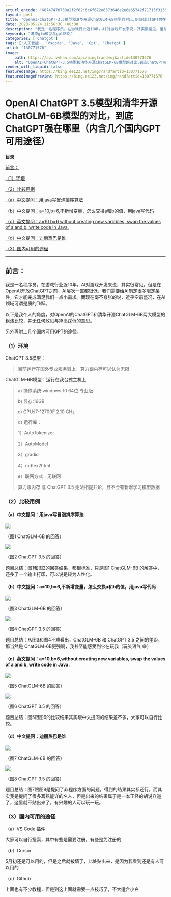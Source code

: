 ```yaml
---
arturl_encode: "68747470733a2f2f62:6c6f672e6373646e2e6e65742f71715f31353835353932312f:61727469636c652f64657461696c732f313330373731353736"
layout: post
title: "OpenAI-ChatGPT-3.5模型和清华开源ChatGLM-6B模型的对比,到底ChatGPT强在哪里内含几个国内GPT可用途径"
date: 2023-05-24 11:56:38 +08:00
description: "我是一名程序员，在游戏行业近10年，AI对游戏开发来说，其实很常见，但是在OpenAI开放ChatG"
keywords: "清华glm模型与gpt区别"
categories: ['Chatgpt']
tags: ['人工智能', 'Vscode', 'Java', 'Gpt', 'Chatgpt']
artid: "130771576"
image:
    path: https://api.vvhan.com/api/bing?rand=sj&artid=130771576
    alt: "OpenAI-ChatGPT-3.5模型和清华开源ChatGLM-6B模型的对比,到底ChatGPT强在哪里内含几个国内GPT可用途径"
render_with_liquid: false
featuredImage: https://bing.ee123.net/img/rand?artid=130771576
featuredImagePreview: https://bing.ee123.net/img/rand?artid=130771576
---
```


# OpenAI ChatGPT 3.5模型和清华开源ChatGLM-6B模型的对比，到底ChatGPT强在哪里（内含几个国内GPT可用途径）

**目录**

[前言：](#%E5%89%8D%E8%A8%80%EF%BC%9A)

[（1）环境](#%EF%BC%881%EF%BC%89%E7%8E%AF%E5%A2%83)

[（2）比较用例](#%EF%BC%882%EF%BC%89%E6%AF%94%E8%BE%83%E7%94%A8%E4%BE%8B)

[（a）中文提问：用java写冒泡排序算法](#%EF%BC%88a%EF%BC%89%E4%B8%AD%E6%96%87%E6%8F%90%E9%97%AE%EF%BC%9A%E7%94%A8java%E5%86%99%E5%86%92%E6%B3%A1%E6%8E%92%E5%BA%8F%E7%AE%97%E6%B3%95)

[（b）中文提问：a=10,b=6,不新增变量，怎么交换a和b的值，用java写代码](#%EF%BC%88b%EF%BC%89%E4%B8%AD%E6%96%87%E6%8F%90%E9%97%AE%EF%BC%9Aa%3D10%2Cb%3D6%2C%E4%B8%8D%E6%96%B0%E5%A2%9E%E5%8F%98%E9%87%8F%EF%BC%8C%E6%80%8E%E4%B9%88%E4%BA%A4%E6%8D%A2a%E5%92%8Cb%E7%9A%84%E5%80%BC%EF%BC%8C%E7%94%A8java%E5%86%99%E4%BB%A3%E7%A0%81)

[（c）英文提问：a=10,b=6,without creating new variables, swap the values of a and b, write code in Java.](#%EF%BC%88c%EF%BC%89%E8%8B%B1%E6%96%87%E6%8F%90%E9%97%AE%EF%BC%9Aa%3D10%2Cb%3D6%2Cwithout%20creating%20new%20variables%2C%20swap%20the%20values%20of%20a%20and%20b%2C%20write%20code%20in%20Java.)

[（d）中文提问：迪丽热巴是谁](#%EF%BC%88d%EF%BC%89%E4%B8%AD%E6%96%87%E6%8F%90%E9%97%AE%EF%BC%9A%E8%BF%AA%E4%B8%BD%E7%83%AD%E5%B7%B4%E6%98%AF%E8%B0%81)

[（3）国内可用的途径](#%EF%BC%883%EF%BC%89%E5%9B%BD%E5%86%85%E5%8F%AF%E7%94%A8%E7%9A%84%E9%80%94%E5%BE%84)

---

## 前言：

我是一名程序员，在游戏行业近10年，AI对游戏开发来说，其实很常见，但是在OpenAI开放ChatGPT之前，AI层次一直都很低，我们需要给AI制定很多限定条件，它才能完成满足我们一点小需求。而现在毫不夸张的说，近乎空前盛况，在AI领域可谓是质的飞跃。

以下是我个人的角度，对OpenAI的ChatGPT和清华开源ChatGLM-6B两大模型的粗浅比较，并无任何政见与捧高踩低的意思。

另外再附上几个国内可用GPT的途径。

### （1）环境

ChatGPT 3.5模型：

> 目前运行在国外专业服务器上，算力跟内存可以认为无限

ChatGLM-6B模型：运行在我台式主机上

> a) 操作系统:windows 10 64位 专业版
>
> b) 显存:16GB
>
> c) CPU:i7-12700F 2.10 GHz
>
> d) 运行库：
>
> 1）AutoTokenizer
>
> 2）AutoModel
>
> 3）gradio
>
> 4）mdtex2html
>
> e）联网方式：无联网
>
> 算力跟内存 与 ChatGPT 3.5 无法相提并论，且不会有新增学习模型数据

### （2）比较用例

#### （a）中文提问：用java写冒泡排序算法

![](https://i-blog.csdnimg.cn/blog_migrate/29a4515d3db1d27faeba6be59ba9cf96.png)


（图1 ChatGLM-6B 的回答）

![](https://i-blog.csdnimg.cn/blog_migrate/ad29895a5ca7bfb8f0abbe4044714aca.png)


（图2 ChatGPT 3.5 的回答）

题目总结：图1和图2的回答结果，都很标准，只是图1 ChatGLM-6B 的解答中，还多了一个输出打印，可以说是较为人性化。

#### （b）中文提问：a=10,b=6,不新增变量，怎么交换a和b的值，用java写代码

![](https://i-blog.csdnimg.cn/blog_migrate/9a03bb6152579c0ad0a1e6559ea5db38.png)


（图3 ChatGLM-6B 的回答）

![](https://i-blog.csdnimg.cn/blog_migrate/200223e63b166f3e61ad497697f95b3d.png)


（图4 ChatGPT 3.5 的回答）

题目总结：从图3和图4不难看出，ChatGLM-6B 和 ChatGPT 3.5 之间的差距，那当然是 ChatGLM-6B更强啊，我甚至能感受到它在玩我（玩笑语气 😄）

#### （c）英文提问：a=10,b=6,without creating new variables, swap the values of a and b, write code in Java.

![](https://i-blog.csdnimg.cn/blog_migrate/b8f22a1aad1966e70645d1530bf55584.png)


（图5 ChatGLM-6B 的回答）

![](https://i-blog.csdnimg.cn/blog_migrate/51b656e1cec5a7f06b22879e02b07064.png)


（图6 ChatGPT 3.5 的回答）

题目总结：图5跟图6的比较结果其实跟中文提问的结果差不多，大家可以自行比较。

#### （d）中文提问：迪丽热巴是谁

![](https://i-blog.csdnimg.cn/blog_migrate/14ab3f4e57daece845a6e1af14910c97.png)


（图7 ChatGLM-6B 的回答）

![](https://i-blog.csdnimg.cn/blog_migrate/599e693bafaf2f399ba6dcecbbdaf02c.png)


（图8 ChatGPT 3.5 的回答）

题目总结：图7跟图8是提问了非程序方面的问题，得到的结果其实都还行。而其实我是提问了很多耳熟能详的名人，但是出来的结果属于是一本正经的胡说八道了，这里就不贴出来了，有兴趣的人可以玩一玩。

### （3）国内可用的途径

（a）VS Code 插件

大家可以自行搜索，其中有些是需要注册，有些是免注册的

（b）Cursor

5月初还是可以用的，但是之后就被墙了，此处贴出来，是因为我看到还是有人可以用的

（c）Github

上面也有不少教程，但是到这上面就需要一点技巧了，不大适合小白